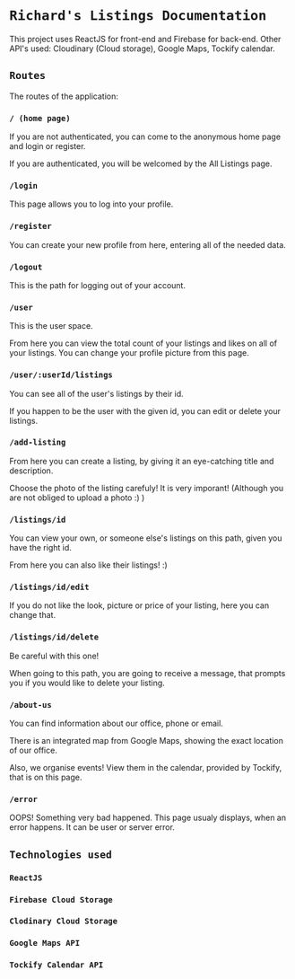 # `Richard's Listings Documentation`

This project uses ReactJS for front-end and Firebase for back-end.
Other API's used: Cloudinary (Cloud storage), Google Maps, Tockify calendar.

## `Routes`

The routes of the application:

### `/ (home page)`

If you are not authenticated, you can come to the anonymous home page and login or register.

If you are authenticated, you will be welcomed by the All Listings page.

### `/login`

This page allows you to log into your profile.

### `/register`

You can create your new profile from here, entering all of the needed data.

### `/logout`

This is the path for logging out of your account.

### `/user`

This is the user space.

From here you can view the total count of your listings and likes on all of your listings.
You can change your profile picture from this page.

### `/user/:userId/listings`

You can see all of the user's listings by their id.

If you happen to be the user with the given id, you can edit or delete your listings.

### `/add-listing`

From here you can create a listing, by giving it an eye-catching title and description.

Choose the photo of the listing carefuly! It is very imporant! (Although you are not obliged to upload a photo :) )

### `/listings/id`

You can view your own, or someone else's listings on this path, given you have the right id.

From here you can also like their listings! :)

### `/listings/id/edit`

If you do not like the look, picture or price of your listing, here you can change that.

### `/listings/id/delete`

Be careful with this one! 

When going to this path, you are going to receive a message, that prompts you if you would like to delete your listing.

### `/about-us`

You can find information about our office, phone or email.

There is an integrated map from Google Maps, showing the exact location of our office.

Also, we organise events! View them in the calendar, provided by Tockify, that is on this page.

### `/error`

OOPS! Something very bad happened. This page usualy displays, when an error happens. It can be user or server error.

## `Technologies used`

### `ReactJS`
### `Firebase Cloud Storage`
### `Clodinary Cloud Storage`
### `Google Maps API`
### `Tockify Calendar API`